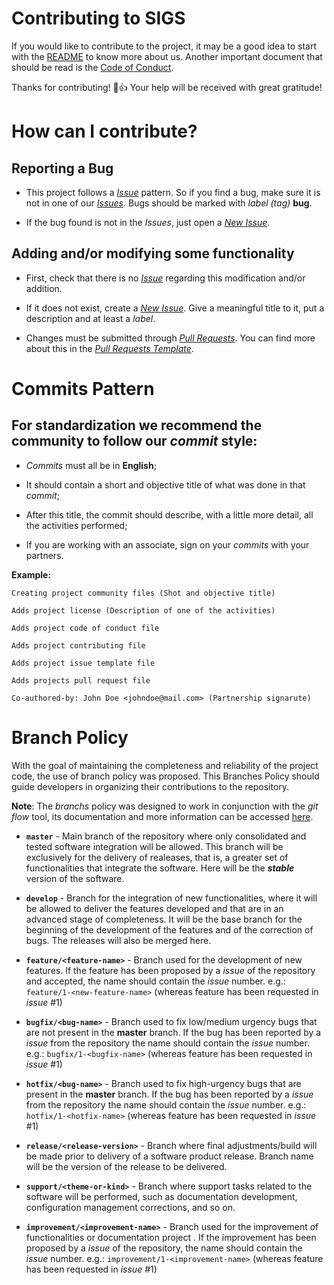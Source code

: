 # Contributing to SIGS

If you would like to contribute to the project, it may be a good idea to start with the [README](https://github.com/GCES-2018-2/SIGS-GCES/blob/master/README.md) to know more about us.
Another important document that should be read is the [Code of Conduct]().

Thanks for contributing! :tada::+1: Your help will be received with great gratitude!

# How can I contribute?

## Reporting a Bug

* This project follows a [_Issue_](https://github.com/GCES-2018-2/SIGS-GCES/blob/master/.github/ISSUE_TEMPLATE.md) pattern. So if you find a bug, make sure it is not in one of our [_Issues_](https://github.com/GCES-2018-2/SIGS-GCES/issues). Bugs should be marked with _label (tag)_ __bug__.

* If the bug found is not in the _Issues_, just open a [_New Issue_](https://github.com/GCES-2018-2/SIGS-GCES/issues/new).

## Adding and/or modifying some functionality

* First, check that there is no [_Issue_](https://github.com/GCES-2018-2/SIGS-GCES/issues) regarding this modification and/or addition.

* If it does not exist, create a [_New Issue_](https://github.com/GCES-2018-2/SIGS-GCES/issues/new). Give a meaningful title to it, put a description and at least a _label_.

* Changes must be submitted through [_Pull Requests_](https://github.com/GCES-2018-2/SIGS-GCES/compare). You can find more about this in the [_Pull Requests Template_](https://github.com/GCES-2018-2/SIGS-GCES/blob/master/.github/PULL_REQUEST_TEMPLATE.md).

# Commits Pattern

## For standardization we recommend the community to follow our _commit_ style:

* _Commits_ must all be in __English__;

* It should contain a short and objective title of what was done in that _commit_;

* After this title, the commit should describe, with a little more detail, all the activities performed;

* If you are working with an associate, sign on your _commits_ with your partners.

__Example:__

    Creating project community files (Shot and objective title)

    Adds project license (Description of one of the activities)

    Adds project code of conduct file

    Adds project contributing file

    Adds project issue template file

    Adds projects pull request file

    Co-authored-by: John Doe <johndoe@mail.com> (Partnership signarute)

# Branch Policy

With the goal of maintaining the completeness and reliability of the project code, the use of branch policy was proposed. This Branches Policy should guide developers in organizing their contributions to the repository.

__Note__: The _branchs_ policy was designed to work in conjunction with the _git flow_ tool, its documentation and more information can be accessed [here](https://github.com/nvie/gitflow).

* __`master`__ - Main branch of the repository where only consolidated and tested software integration will be allowed. This branch will be exclusively for the delivery of realeases, that is, a greater set of functionalities that integrate the software. Here will be the _**stable**_ version of the software.

* __`develop`__ - Branch for the integration of new functionalities, where it will be allowed to deliver the features developed and that are in an advanced stage of completeness. It will be the base branch for the beginning of the development of the features and of the correction of bugs. The releases will also be merged here.

* __`feature/<feature-name>`__ - Branch used for the development of new features. If the feature has been proposed by a _issue_ of the repository and accepted, the name should contain the _issue_ number.
e.g.: `feature/1-<new-feature-name>` (whereas feature has been requested in _issue_ #1)

* __`bugfix/<bug-name>`__ - Branch used to fix low/medium urgency bugs that are not present in the __master__ branch. If the bug has been reported by a _issue_ from the repository the name should contain the _issue_ number.
e.g.: `bugfix/1-<bugfix-name>` (whereas feature has been requested in _issue_ #1)

* __`hotfix/<bug-name>`__ - Branch used to fix high-urgency bugs that are present in the __master__ branch. If the bug has been reported by a _issue_ from the repository the name should contain the _issue_ number.
e.g.: `hotfix/1-<hotfix-name>` (whereas feature has been requested in _issue_ #1)

* __`release/<release-version>`__ - Branch where final adjustments/build will be made prior to delivery of a software product release. Branch name will be the version of the release to be delivered.

* __`support/<theme-or-kind>`__ - Branch where support tasks related to the software will be performed, such as documentation development, configuration management corrections, and so on.

* __`improvement/<improvement-name>`__ - Branch used for the improvement of functionalities or documentation project . If the improvement has been proposed by a _issue_ of the repository, the name should contain the _issue_ number.
e.g.: `improvement/1-<improvement-name>` (whereas feature has been requested in _issue_ #1)
